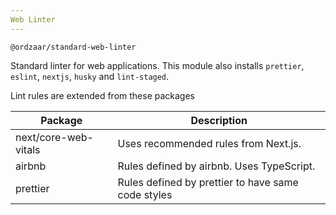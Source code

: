 ```yaml
---
Web Linter
---
```


`@ordzaar/standard-web-linter`

Standard linter for web applications. This module also installs `prettier`, `eslint`, `nextjs`, `husky` and `lint-staged`.

Lint rules are extended from these packages

| Package              | Description                                        |
| -------------------- | -------------------------------------------------- |
| next/core-web-vitals | Uses recommended rules from Next.js.               |
| airbnb               | Rules defined by airbnb. Uses TypeScript.          |
| prettier             | Rules defined by prettier to have same code styles |
